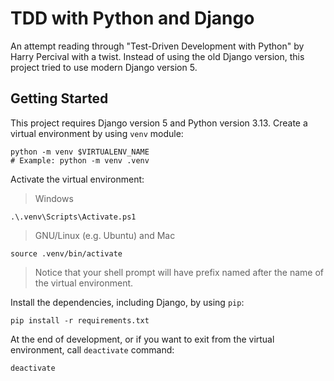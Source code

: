 # TDD with Python and Django

An attempt reading through "Test-Driven Development with Python" by Harry Percival
with a twist. Instead of using the old Django version, this project tried to use
modern Django version 5.

## Getting Started

This project requires Django version 5 and Python version 3.13.
Create a virtual environment by using `venv` module:

```shell
python -m venv $VIRTUALENV_NAME
# Example: python -m venv .venv
```

Activate the virtual environment:

> Windows

```pwsh
.\.venv\Scripts\Activate.ps1
```

> GNU/Linux (e.g. Ubuntu) and Mac

```shell
source .venv/bin/activate
```

> Notice that your shell prompt will have prefix named after the name of the
> virtual environment.

Install the dependencies, including Django, by using `pip`:

```shell
pip install -r requirements.txt
```

At the end of development, or if you want to exit from the virtual environment,
call `deactivate` command:

```shell
deactivate
```
